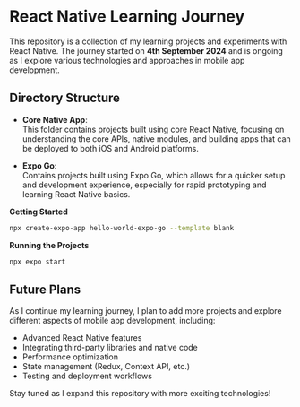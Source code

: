 # React Native Learning Journey

This repository is a collection of my learning projects and experiments with React Native. The journey started on **4th September 2024** and is ongoing as I explore various technologies and approaches in mobile app development.

## Directory Structure

- **Core Native App**:  
  This folder contains projects built using core React Native, focusing on understanding the core APIs, native modules, and building apps that can be deployed to both iOS and Android platforms.

- **Expo Go**:  
  Contains projects built using Expo Go, which allows for a quicker setup and development experience, especially for rapid prototyping and learning React Native basics.

**Getting Started**
```bash
npx create-expo-app hello-world-expo-go --template blank
```
**Running the Projects**
```bash
npx expo start
```

## Future Plans

As I continue my learning journey, I plan to add more projects and explore different aspects of mobile app development, including:

- Advanced React Native features
- Integrating third-party libraries and native code
- Performance optimization
- State management (Redux, Context API, etc.)
- Testing and deployment workflows

Stay tuned as I expand this repository with more exciting technologies!
